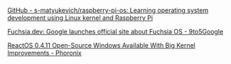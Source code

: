 [GitHub - s-matyukevich/raspberry-pi-os: Learning operating system development using Linux kernel and Raspberry Pi](https://github.com/s-matyukevich/raspberry-pi-os)

[Fuchsia.dev: Google launches official site about Fuchsia OS - 9to5Google](https://9to5google.com/2019/06/28/google-launches-fuchsia-dev/)

[ReactOS 0.4.11 Open-Source Windows Available With Big Kernel Improvements - Phoronix](https://www.phoronix.com/scan.php?page=news_item&px=ReactOS-0.4.11-Released)
